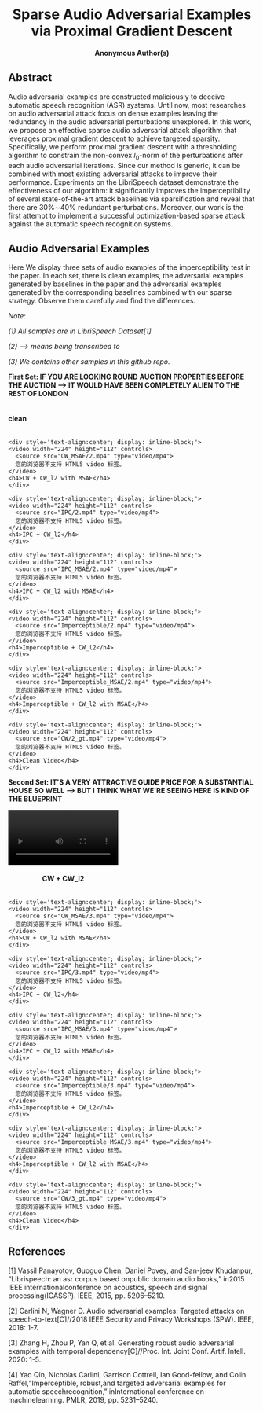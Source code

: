 <h1><center>Sparse Audio Adversarial Examples via Proximal Gradient Descent</center></h1>

<center><b>Anonymous Author(s)</b></center>

## Abstract
Audio adversarial examples are constructed maliciously to deceive automatic speech recognition (ASR) systems. Until now, most researches on audio adversarial attack focus on dense examples leaving the redundancy in the audio adversarial perturbations unexplored. In this work, we propose an effective sparse audio adversarial attack algorithm that leverages proximal gradient descent to achieve targeted sparsity. Specifically, we perform proximal gradient descent with a thresholding algorithm to constrain the non-convex $l_{0}$-norm of the perturbations after each audio adversarial iterations. Since our method is generic, it can be combined with most existing adversarial attacks to improve their performance. Experiments on the LibriSpeech dataset demonstrate the effectiveness of our algorithm: it significantly improves the imperceptibility of several state-of-the-art attack baselines via sparsification and reveal that there are 30\%$\sim$40\% redundant perturbations. Moreover, our work is the first attempt to implement a successful optimization-based sparse attack against the automatic speech recognition systems.

## Audio Adversarial Examples

Here We display three sets of audio examples of the imperceptibility test in the paper. 
In each set, there is clean examples, the adversarial examples generated by baselines in the paper and the adversarial examples generated by the corresponding baselines combined with our sparse strategy. Observe them carefully and find the differences.


*Note:*

*(1) All samples are in LibriSpeech Dataset[1].*

*(2) --> means being transcribed to*

*(3) We contains other samples in this github repo.*

**First Set: IF YOU ARE LOOKING ROUND AUCTION PROPERTIES BEFORE THE AUCTION  -->  IT WOULD HAVE BEEN COMPLETELY ALIEN TO THE REST OF LONDON**
<div>
	<div style='text-align:center; display: inline-block;'>
	<audio src="cw/0_gt.wav">
    您的浏览器不支持 audio 标签。
    </audio>
	<h4>clean</h4>
	</div>
	
	<div style='text-align:center; display: inline-block;'>
	<video width="224" height="112" controls>
	  <source src="CW_MSAE/2.mp4" type="video/mp4">
	  您的浏览器不支持 HTML5 video 标签。
	</video>
	<h4>CW + CW_l2 with MSAE</h4>
	</div>

	<div style='text-align:center; display: inline-block;'>
	<video width="224" height="112" controls>
	  <source src="IPC/2.mp4" type="video/mp4">
	  您的浏览器不支持 HTML5 video 标签。
	</video>
	<h4>IPC + CW_l2</h4>
	</div>
	
	<div style='text-align:center; display: inline-block;'>
	<video width="224" height="112" controls>
	  <source src="IPC_MSAE/2.mp4" type="video/mp4">
	  您的浏览器不支持 HTML5 video 标签。
	</video>
	<h4>IPC + CW_l2 with MSAE</h4>
	</div>
	
	<div style='text-align:center; display: inline-block;'>
	<video width="224" height="112" controls>
	  <source src="Imperceptible/2.mp4" type="video/mp4">
	  您的浏览器不支持 HTML5 video 标签。
	</video>
	<h4>Imperceptible + CW_l2</h4>
	</div>
	
	<div style='text-align:center; display: inline-block;'>
	<video width="224" height="112" controls>
	  <source src="Imperceptible_MSAE/2.mp4" type="video/mp4">
	  您的浏览器不支持 HTML5 video 标签。
	</video>
	<h4>Imperceptible + CW_l2 with MSAE</h4>
	</div>
	
	<div style='text-align:center; display: inline-block;'>
	<video width="224" height="112" controls>
	  <source src="CW/2_gt.mp4" type="video/mp4">
	  您的浏览器不支持 HTML5 video 标签。
	</video>
	<h4>Clean Video</h4>
	</div>
</div>

**Second Set: IT'S A VERY ATTRACTIVE GUIDE PRICE FOR A SUBSTANTIAL HOUSE SO WELL  -->  BUT I THINK WHAT WE'RE SEEING HERE IS KIND OF THE BLUEPRINT**
<div>
	<div style='text-align:center; display: inline-block;'>
	<video width="224" height="112" controls>
	  <source src="CW/3.mp4" type="video/mp4">
	  您的浏览器不支持 HTML5 video 标签。
	</video>
	<h4>CW + CW_l2</h4>
	</div>
	
	<div style='text-align:center; display: inline-block;'>
	<video width="224" height="112" controls>
	  <source src="CW_MSAE/3.mp4" type="video/mp4">
	  您的浏览器不支持 HTML5 video 标签。
	</video>
	<h4>CW + CW_l2 with MSAE</h4>
	</div>

	<div style='text-align:center; display: inline-block;'>
	<video width="224" height="112" controls>
	  <source src="IPC/3.mp4" type="video/mp4">
	  您的浏览器不支持 HTML5 video 标签。
	</video>
	<h4>IPC + CW_l2</h4>
	</div>
	
	<div style='text-align:center; display: inline-block;'>
	<video width="224" height="112" controls>
	  <source src="IPC_MSAE/3.mp4" type="video/mp4">
	  您的浏览器不支持 HTML5 video 标签。
	</video>
	<h4>IPC + CW_l2 with MSAE</h4>
	</div>
	
	<div style='text-align:center; display: inline-block;'>
	<video width="224" height="112" controls>
	  <source src="Imperceptible/3.mp4" type="video/mp4">
	  您的浏览器不支持 HTML5 video 标签。
	</video>
	<h4>Imperceptible + CW_l2</h4>
	</div>
	
	<div style='text-align:center; display: inline-block;'>
	<video width="224" height="112" controls>
	  <source src="Imperceptible_MSAE/3.mp4" type="video/mp4">
	  您的浏览器不支持 HTML5 video 标签。
	</video>
	<h4>Imperceptible + CW_l2 with MSAE</h4>
	</div>
	
	<div style='text-align:center; display: inline-block;'>
	<video width="224" height="112" controls>
	  <source src="CW/3_gt.mp4" type="video/mp4">
	  您的浏览器不支持 HTML5 video 标签。
	</video>
	<h4>Clean Video</h4>
	</div>
</div>



## References
[1] Vassil Panayotov, Guoguo Chen, Daniel Povey, and San-jeev Khudanpur,  “Librispeech:  an asr corpus based onpublic domain audio books,” in2015 IEEE internationalconference on acoustics, speech and signal processing(ICASSP). IEEE, 2015, pp. 5206–5210.

[2] Carlini N, Wagner D. Audio adversarial examples: Targeted attacks on speech-to-text[C]//2018 IEEE Security and Privacy Workshops (SPW). IEEE, 2018: 1-7.

[3] Zhang H, Zhou P, Yan Q, et al. Generating robust audio adversarial examples with temporal dependency[C]//Proc. Int. Joint Conf. Artif. Intell. 2020: 1-5.

[4] Yao Qin, Nicholas Carlini, Garrison Cottrell, Ian Good-fellow,   and  Colin  Raffel,“Imperceptible,   robust,and targeted adversarial examples for automatic speechrecognition,”   inInternational  conference  on  machinelearning. PMLR, 2019, pp. 5231–5240.